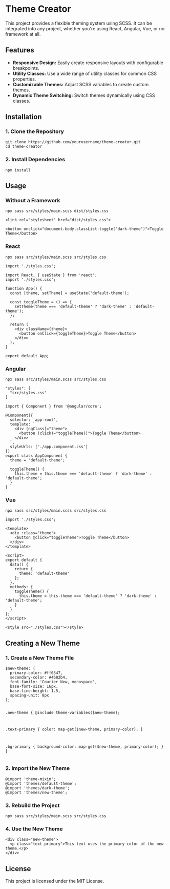 <!DOCTYPE html>
<html lang="en">
<head>
  <meta charset="UTF-8">
  <meta name="viewport" content="width=device-width, initial-scale=1.0">
  
  <link href="https://cdnjs.cloudflare.com/ajax/libs/font-awesome/6.4.0/css/all.min.css" rel="stylesheet">
  
</head>
<body>

<h1><i class="fas fa-paint-brush icon"></i>Theme Creator</h1>
<p>This project provides a flexible theming system using SCSS. It can be integrated into any project, whether you're using React, Angular, Vue, or no framework at all.</p>

<h2><i class="fas fa-star icon"></i>Features</h2>
<ul>
  <li><strong>Responsive Design:</strong> Easily create responsive layouts with configurable breakpoints.</li>
  <li><strong>Utility Classes:</strong> Use a wide range of utility classes for common CSS properties.</li>
  <li><strong>Customizable Themes:</strong> Adjust SCSS variables to create custom themes.</li>
  <li><strong>Dynamic Theme Switching:</strong> Switch themes dynamically using CSS classes.</li>
</ul>

<h2><i class="fas fa-download icon"></i>Installation</h2>
<h3>1. Clone the Repository</h3>
<pre><code>git clone https://github.com/yourusername/theme-creator.git
cd theme-creator</code></pre>

<h3>2. Install Dependencies</h3>
<pre><code>npm install</code></pre>

<h2><i class="fas fa-play icon"></i>Usage</h2>

<h3>Without a Framework</h3>
<pre><code>npx sass src/styles/main.scss dist/styles.css</code></pre>

<pre><code>&lt;link rel="stylesheet" href="dist/styles.css"&gt;</code></pre>

<pre><code>&lt;button onclick="document.body.classList.toggle('dark-theme')"&gt;Toggle Theme&lt;/button&gt;</code></pre>

<h3>React</h3>
<pre><code>npx sass src/styles/main.scss src/styles.css</code></pre>

<pre><code>import './styles.css';</code></pre>

<pre><code>import React, { useState } from 'react';
import './styles.css';

function App() {
  const [theme, setTheme] = useState('default-theme');

  const toggleTheme = () => {
    setTheme(theme === 'default-theme' ? 'dark-theme' : 'default-theme');
  };

  return (
    &lt;div className={theme}&gt;
      &lt;button onClick={toggleTheme}&gt;Toggle Theme&lt;/button&gt;
    &lt;/div&gt;
  );
}

export default App;</code></pre>

<h3>Angular</h3>
<pre><code>npx sass src/styles/main.scss src/styles.css</code></pre>

<pre><code>"styles": [
  "src/styles.css"
]</code></pre>

<pre><code>import { Component } from '@angular/core';

@Component({
  selector: 'app-root',
  template: `
    &lt;div [ngClass]="theme"&gt;
      &lt;button (click)="toggleTheme()"&gt;Toggle Theme&lt;/button&gt;
    &lt;/div&gt;
  `,
  styleUrls: ['./app.component.css']
})
export class AppComponent {
  theme = 'default-theme';

  toggleTheme() {
    this.theme = this.theme === 'default-theme' ? 'dark-theme' : 'default-theme';
  }
}</code></pre>

<h3>Vue</h3>
<pre><code>npx sass src/styles/main.scss src/styles.css</code></pre>

<pre><code>import './styles.css';</code></pre>

<pre><code>&lt;template&gt;
  &lt;div :class="theme"&gt;
    &lt;button @click="toggleTheme"&gt;Toggle Theme&lt;/button&gt;
  &lt;/div&gt;
&lt;/template&gt;

&lt;script&gt;
export default {
  data() {
    return {
      theme: 'default-theme'
    };
  },
  methods: {
    toggleTheme() {
      this.theme = this.theme === 'default-theme' ? 'dark-theme' : 'default-theme';
    }
  }
};
&lt;/script&gt;

&lt;style src="./styles.css"&gt;&lt;/style&gt;</code></pre>

<h2><i class="fas fa-magic icon"></i>Creating a New Theme</h2>
<h3>1. Create a New Theme File</h3>
<pre><code>$new-theme: (
  primary-color: #ff6347,
  secondary-color: #4682b4,
  font-family: 'Courier New, monospace',
  base-font-size: 16px,
  base-line-height: 1.5,
  spacing-unit: 8px
);

.new-theme {
@include theme-variables($new-theme);

.text-primary {
color: map-get($new-theme, primary-color);
}

.bg-primary {
background-color: map-get($new-theme, primary-color);
}
}</code></pre>

<h3>2. Import the New Theme</h3>
<pre><code>@import 'theme-mixin';
@import 'themes/default-theme';
@import 'themes/dark-theme';
@import 'themes/new-theme';</code></pre>

<h3>3. Rebuild the Project</h3>
<pre><code>npx sass src/styles/main.scss src/styles.css</code></pre>

<h3>4. Use the New Theme</h3>
<pre><code>&lt;div class="new-theme"&gt;
  &lt;p class="text-primary"&gt;This text uses the primary color of the new theme.&lt;/p&gt;
&lt;/div&gt;</code></pre>

<h2><i class="fas fa-balance-scale icon"></i>License</h2>
<p>This project is licensed under the MIT License.</p>

</body>
</html>
